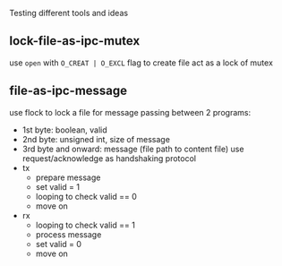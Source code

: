Testing different tools and ideas

## lock-file-as-ipc-mutex
use `open` with `O_CREAT | O_EXCL` flag to create file act as a lock of mutex

## file-as-ipc-message
use flock to lock a file for message passing between 2 programs:
- 1st byte: boolean, valid
- 2nd byte: unsigned int, size of message
- 3rd byte and onward: message (file path to content file)
use request/acknowledge as handshaking protocol
- tx
    - prepare message
    - set valid = 1
    - looping to check valid == 0
    - move on
- rx
    - looping to check valid == 1
    - process message
    - set valid = 0
    - move on
